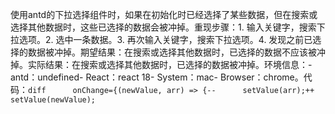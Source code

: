使用antd的下拉选择组件时，如果在初始化时已经选择了某些数据，但在搜索或选择其他数据时，这些已选择的数据会被冲掉。重现步骤：1. 输入关键字，搜索下拉选项。2. 选中一条数据。3. 再次输入关键字，搜索下拉选项。4. 发现之前已选择的数据被冲掉。期望结果：在搜索或选择其他数据时，已选择的数据不应该被冲掉。实际结果：在搜索或选择其他数据时，已选择的数据被冲掉。环境信息：- antd：undefined- React：react 18- System：mac- Browser：chrome。代码：`diff      onChange={(newValue, arr) => {--      setValue(arr);++      setValue(newValue);`
